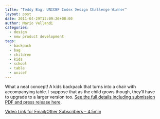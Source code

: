 ```yaml
---
title: "Teddy Bag: UNICEF Index Design Challenge Winner"
layout: post
date: 2011-04-29T12:09:26+00:00
author: Mario Vellandi
categories:
  - design
  - new product development
tags:
  - backpack
  - bag
  - children
  - kids
  - school
  - table
  - unicef
---
```

What a neat concept! A kids backpack that turns into a chair with accompanying table. I suppose that as the child grows though, they&#8217;ll have to upgrade to a larger version too. [See the full details including submission PDF and press release here](http://www.experientia.com/blog/experientia-intern-wins-unicef-2010-index-design-challenge/).

[Video Link for Email/Other Subscribers &#8211; 4.5min](http://www.vimeo.com/20602032)
